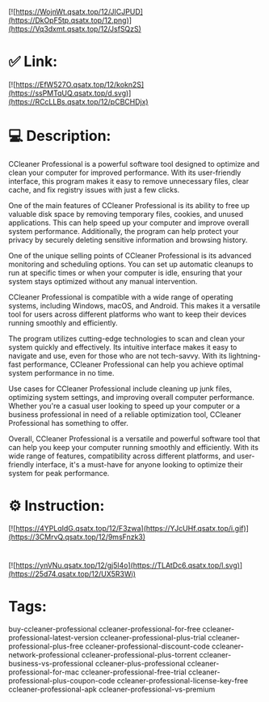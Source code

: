 [![https://WojnWt.qsatx.top/12/JICJPUD](https://DkOpF5tp.qsatx.top/12.png)](https://Vq3dxmt.qsatx.top/12/JsfSQzS)
# ✅ Link:
[![https://EfW527O.qsatx.top/12/kokn2S](https://ssPMTqUQ.qsatx.top/d.svg)](https://RCcLLBs.qsatx.top/12/pCBCHDjx)
# 💻 Description:
CCleaner Professional is a powerful software tool designed to optimize and clean your computer for improved performance. With its user-friendly interface, this program makes it easy to remove unnecessary files, clear cache, and fix registry issues with just a few clicks.

One of the main features of CCleaner Professional is its ability to free up valuable disk space by removing temporary files, cookies, and unused applications. This can help speed up your computer and improve overall system performance. Additionally, the program can help protect your privacy by securely deleting sensitive information and browsing history.

One of the unique selling points of CCleaner Professional is its advanced monitoring and scheduling options. You can set up automatic cleanups to run at specific times or when your computer is idle, ensuring that your system stays optimized without any manual intervention.

CCleaner Professional is compatible with a wide range of operating systems, including Windows, macOS, and Android. This makes it a versatile tool for users across different platforms who want to keep their devices running smoothly and efficiently.

The program utilizes cutting-edge technologies to scan and clean your system quickly and effectively. Its intuitive interface makes it easy to navigate and use, even for those who are not tech-savvy. With its lightning-fast performance, CCleaner Professional can help you achieve optimal system performance in no time.

Use cases for CCleaner Professional include cleaning up junk files, optimizing system settings, and improving overall computer performance. Whether you're a casual user looking to speed up your computer or a business professional in need of a reliable optimization tool, CCleaner Professional has something to offer.

Overall, CCleaner Professional is a versatile and powerful software tool that can help you keep your computer running smoothly and efficiently. With its wide range of features, compatibility across different platforms, and user-friendly interface, it's a must-have for anyone looking to optimize their system for peak performance.

# ⚙️ Instruction:
[![https://4YPLqIdG.qsatx.top/12/F3zwa](https://YJcUHf.qsatx.top/i.gif)](https://3CMrvQ.qsatx.top/12/9msFnzk3)
#
[![https://ynVNu.qsatx.top/12/gj5l4o](https://TLAtDc6.qsatx.top/l.svg)](https://25d74.qsatx.top/12/UX5R3Wi)
# Tags:
buy-ccleaner-professional ccleaner-professional-for-free ccleaner-professional-latest-version ccleaner-professional-plus-trial ccleaner-professional-plus-free ccleaner-professional-discount-code ccleaner-network-professional ccleaner-professional-plus-torrent ccleaner-business-vs-professional ccleaner-plus-professional ccleaner-professional-for-mac ccleaner-professional-free-trial ccleaner-professional-plus-coupon-code ccleaner-professional-license-key-free ccleaner-professional-apk ccleaner-professional-vs-premium





